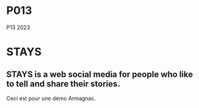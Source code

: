 # P013
P13 2023

# STAYS
## STAYS is a web social media for people who like to tell and share their stories.
Ceci est pour une démo
Armagnac.
